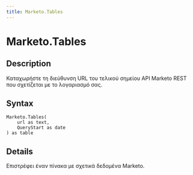 ```yaml
---
title: Marketo.Tables
---
```


# Marketo.Tables


## Description

Καταχωρήστε τη διεύθυνση URL του τελικού σημείου API Marketo REST που σχετίζεται με το λογαριασμό σας.


## Syntax

```powerquery
Marketo.Tables(
    url as text,
    QueryStart as date
) as table
```


## Details

Επιστρέφει έναν πίνακα με σχετικά δεδομένα Marketo.


